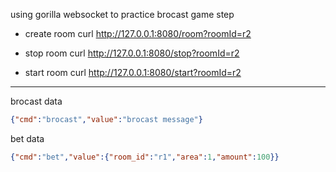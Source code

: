 using gorilla websocket to practice brocast game step  


- create room  curl http://127.0.0.1:8080/room?roomId=r2

- stop room curl http://127.0.0.1:8080/stop?roomId=r2

- start room curl http://127.0.0.1:8080/start?roomId=r2


---


brocast data
```json
{"cmd":"brocast","value":"brocast message"}
```

bet data 

```json
{"cmd":"bet","value":{"room_id":"r1","area":1,"amount":100}}
```
